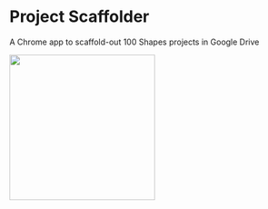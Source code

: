 # Project Scaffolder

A Chrome app to scaffold-out 100 Shapes projects in Google Drive

<img src="https://upload.wikimedia.org/wikipedia/commons/7/75/Google_Drive_Logo.svg" height="256" width="256">
